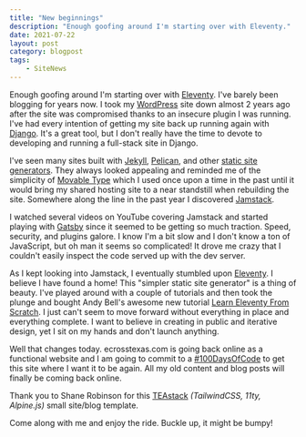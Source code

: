 ```yaml
---
title: "New beginnings"
description: "Enough goofing around I'm starting over with Eleventy."
date: 2021-07-22
layout: post
category: blogpost
tags:
    - SiteNews
---
```


Enough goofing around I'm starting over with [Eleventy](http://11ty.dev/).  I've barely been blogging for years now.  I took my [WordPress](https://wordpress.org) site down almost 2 years ago after the site was compromised thanks to an insecure plugin I was running. I've had every intention of getting my site back up running again with [Django](https://www.djangoproject.com). It's a great tool, but I don't really have the time to devote to developing and running a full-stack site in Django.

I've seen many sites built with [Jekyll](https://jekyllrb.com), [Pelican](https://blog.getpelican.com), and other [static site generators](https://www.netlify.com/blog/2020/04/14/what-is-a-static-site-generator-and-3-ways-to-find-the-best-one/). They always looked appealing and reminded me of the simplicity of [Movable Type](https://movabletype.org) which I used once upon a time in the past until it would bring my shared hosting site to a near standstill when rebuilding the site.  Somewhere along the line in the past year I discovered [Jamstack](https://github.com/automata/awesome-jamstack).

I watched several videos on YouTube covering Jamstack and started playing with [Gatsby](https://www.gatsbyjs.com) since it seemed to be getting so much traction. Speed, security, and plugins galore. I know I'm a bit slow and I don't know a ton of JavaScript, but oh man it seems so complicated!  It drove me crazy that I couldn't easily inspect the code served up with the dev server.


As I kept looking into Jamstack, I eventually stumbled upon [Eleventy](https://www.11ty.dev). I believe I have found a home! This "simpler static site generator" is a thing of beauty.  I've played around with a couple of tutorials and then took the plunge and bought Andy Bell's awesome new tutorial [Learn Eleventy From Scratch](https://piccalil.li/course/learn-eleventy-from-scratch/).  I just can't seem to move forward without everything in place and everything complete. I want to believe in creating in public and iterative design, yet I sit on my hands and don't launch anything.

Well that changes today. ecrosstexas.com is going back online as a functional website and I am going to commit to a [#100DaysOfCode](https://www.100daysofcode.com) to get this site where I want it to be again. All my old content and blog posts will finally be coming back online.

Thank you to Shane Robinson for this [TEAstack](https://github.com/shanerobinson/tea-base-template) _(TailwindCSS, 11ty, Alpine.js)_ small site/blog template.

Come along with me and enjoy the ride. Buckle up, it might be bumpy!